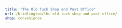 ```yaml
---
title: "The Old Tuck Shop and Post Office"
url: /bridlington/the-old-tuck-shop-and-post-office/
shop: convenience
---
```

